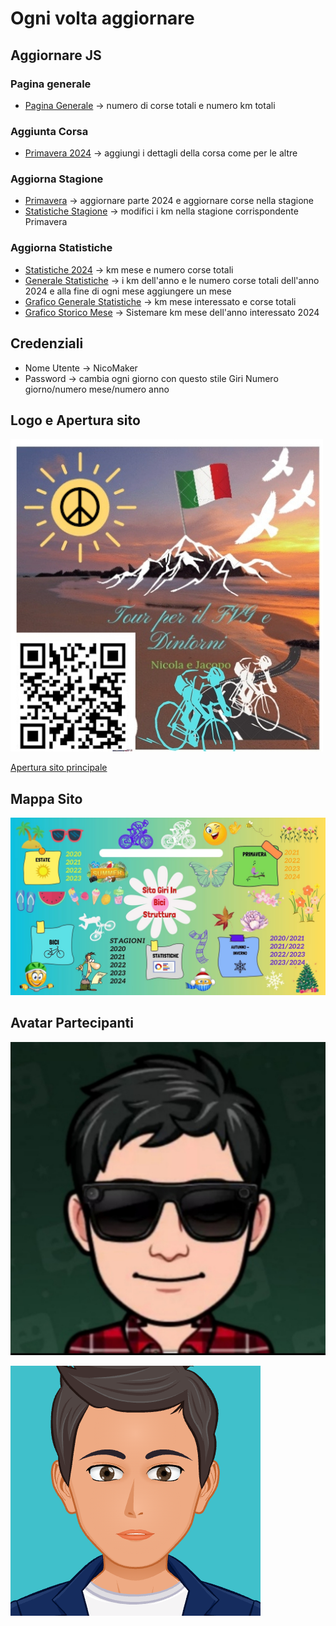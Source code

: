 # Ogni volta aggiornare

## Aggiornare JS

### Pagina generale

- [Pagina Generale](Hamburger.js) -> numero di corse totali e numero km totali

### Aggiunta Corsa

- [Primavera 2024](Primavera/JS/Periodi/2024.js) -> aggiungi i dettagli della corsa come per le altre

### Aggiorna Stagione

- [Primavera](Primavera/JS/Primavera.js) -> aggiornare parte 2024 e aggiornare corse nella stagione
- [Statistiche Stagione](Statistiche/Js/stagioni.js) -> modifici i km nella stagione corrispondente Primavera

### Aggiorna Statistiche

- [Statistiche 2024](Statistiche/Js/anni/2024.js) -> km mese e numero corse totali
- [Generale Statistiche](Statistiche/Js/generaleStatistiche.js) -> i km dell'anno e le numero corse totali dell'anno 2024 e alla fine di ogni mese aggiungere un mese
- [Grafico Generale Statistiche](Statistiche/Js//Storico/GraficoTotale.js) -> km mese interessato e corse totali
- [Grafico Storico Mese](Statistiche/Js//Storico/StoricoMensile.js) -> Sistemare km mese dell'anno interessato 2024

## Credenziali

- Nome Utente -> NicoMaker
- Password -> cambia ogni giorno con questo stile Giri Numero giorno/numero mese/numero anno

## Logo e Apertura sito

[![Logo](imagini%20Html%20sito%20principale/Logo%20.jpg)](https://giri-in-bici.netlify.app/)

[Apertura sito principale](https://giri-in-bici.netlify.app/)

## Mappa Sito

![Mappa Sito](About_US/Mappa.jpg)

## Avatar Partecipanti

[![AvatarNM](About_US/Avatar/AvatarNM.jpg)][NM]

[![AvatarJR](About_US/Avatar/AvatarJR.png)][JR]

[NM]:https://www.komoot.com/it-it/user/1372754001803
[JR]:https://www.komoot.com/it-it/user/1381372752571